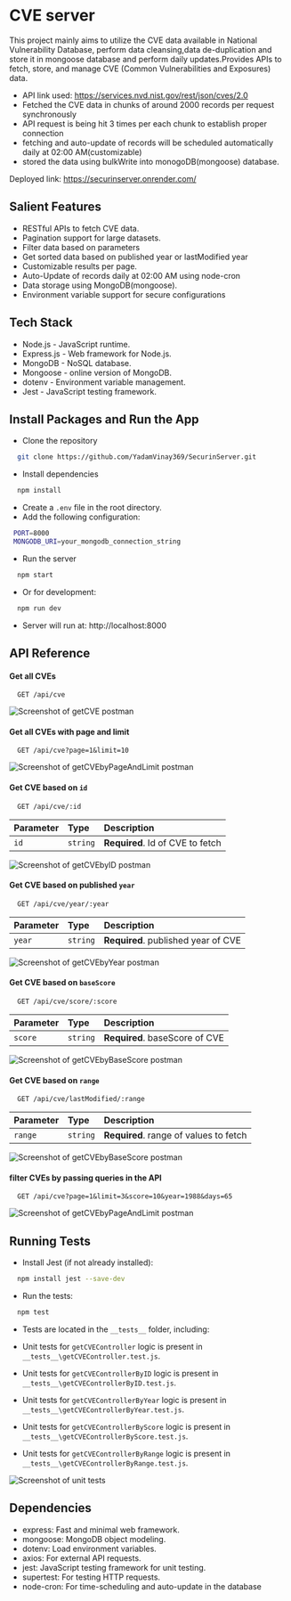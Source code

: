 # CVE server

This project mainly aims to utilize the CVE data available in National Vulnerability Database, perform data cleansing,data de-duplication and store it in mongoose database and perform daily updates.Provides APIs to fetch, store, and manage CVE (Common Vulnerabilities and Exposures) data.

- API link used: https://services.nvd.nist.gov/rest/json/cves/2.0
- Fetched the CVE data in chunks of around 2000 records per request synchronously
- API request is being hit 3 times per each chunk to establish proper connection
- fetching and auto-update of records will be scheduled automatically daily at 02:00 AM(customizable)
- stored the data using bulkWrite into monogoDB(mongoose) database.

Deployed link: https://securinserver.onrender.com/

## Salient Features

- RESTful APIs to fetch CVE data.
- Pagination support for large datasets.
- Filter data based on parameters
- Get sorted data based on published year or lastModified year
- Customizable results per page.
- Auto-Update of records daily at 02:00 AM using node-cron
- Data storage using MongoDB(mongoose).
- Environment variable support for secure configurations

## Tech Stack

- Node.js - JavaScript runtime.
- Express.js - Web framework for Node.js.
- MongoDB - NoSQL database.
- Mongoose - online version of MongoDB.
- dotenv - Environment variable management.
- Jest - JavaScript testing framework.

## Install Packages and Run the App

- Clone the repository

```bash
  git clone https://github.com/YadamVinay369/SecurinServer.git
```

- Install dependencies

```bash
  npm install
```

- Create a `.env` file in the root directory.
- Add the following configuration:

```bash
 PORT=8000
 MONGODB_URI=your_mongodb_connection_string
```

- Run the server

```bash
  npm start
```

- Or for development:

```bash
  npm run dev
```

- Server will run at: http://localhost:8000

## API Reference

#### Get all CVEs

```http
  GET /api/cve
```

![Screenshot of getCVE postman ](./screenshots/getCVE.png)

#### Get all CVEs with page and limit

```http
  GET /api/cve?page=1&limit=10
```

![Screenshot of getCVEbyPageAndLimit postman ](./screenshots/getCVEbyPageAndLimit.png)

#### Get CVE based on `id`

```http
  GET /api/cve/:id
```

| Parameter | Type     | Description                      |
| :-------- | :------- | :------------------------------- |
| `id`      | `string` | **Required**. Id of CVE to fetch |

![Screenshot of getCVEbyID postman ](./screenshots/getCVEbyID.png)

#### Get CVE based on published `year`

```http
  GET /api/cve/year/:year
```

| Parameter | Type     | Description                         |
| :-------- | :------- | :---------------------------------- |
| `year`    | `string` | **Required**. published year of CVE |

![Screenshot of getCVEbyYear postman ](./screenshots/getCVEbyYear.png)

#### Get CVE based on `baseScore`

```http
  GET /api/cve/score/:score
```

| Parameter | Type     | Description                    |
| :-------- | :------- | :----------------------------- |
| `score`   | `string` | **Required**. baseScore of CVE |

![Screenshot of getCVEbyBaseScore postman ](./screenshots/getCVEbyBaseScore.png)

#### Get CVE based on `range`

```http
  GET /api/cve/lastModified/:range
```

| Parameter | Type     | Description                            |
| :-------- | :------- | :------------------------------------- |
| `range`   | `string` | **Required**. range of values to fetch |

![Screenshot of getCVEbyBaseScore postman ](./screenshots/getCVEbyRange.png)

#### filter CVEs by passing queries in the API

```http
  GET /api/cve?page=1&limit=3&score=10&year=1988&days=65
```

![Screenshot of getCVEbyPageAndLimit postman ](./screenshots/filterCVE.png)

## Running Tests

- Install Jest (if not already installed):

```bash
  npm install jest --save-dev
```

- Run the tests:

```bash
  npm test
```

- Tests are located in the `__tests__` folder, including:

- Unit tests for `getCVEController` logic is present in `__tests__\getCVEController.test.js`.
- Unit tests for `getCVEControllerByID` logic is present in `__tests__\getCVEControllerByID.test.js`.
- Unit tests for `getCVEControllerByYear` logic is present in `__tests__\getCVEControllerByYear.test.js`.
- Unit tests for `getCVEControllerByScore` logic is present in `__tests__\getCVEControllerByScore.test.js`.
- Unit tests for `getCVEControllerByRange` logic is present in `__tests__\getCVEControllerByRange.test.js`.

![Screenshot of unit tests ](./screenshots/unitTests.png)

## Dependencies

- express: Fast and minimal web framework.
- mongoose: MongoDB object modeling.
- dotenv: Load environment variables.
- axios: For external API requests.
- jest: JavaScript testing framework for unit testing.
- supertest: For testing HTTP requests.
- node-cron: For time-scheduling and auto-update in the database
